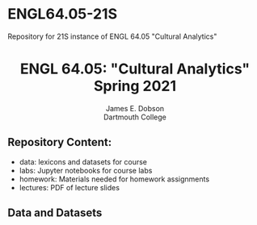 # ENGL64.05-21S
Repository for 21S instance of ENGL 64.05 "Cultural Analytics"

<center><h1>ENGL 64.05: "Cultural Analytics" Spring 2021</h1></center>
<center>James E. Dobson<br>Dartmouth College</center>

<h2>Repository Content:</h2>

- data: lexicons and datasets for course
- labs: Jupyter notebooks for course labs
- homework: Materials needed for homework assignments
- lectures: PDF of lecture slides

<h2>Data and Datasets</h2>
